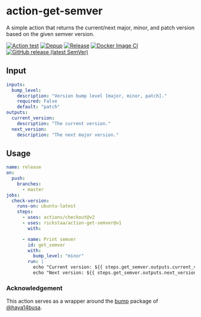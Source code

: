 # action-get-semver

A simple action that returns the current/next major, minor, and patch version based on the given semver
version.

[![Action test](https://github.com/rickstaa/action-get-semver/workflows/Action%20test/badge.svg)](https://github.com/rickstaa/action-get-semver/actions?query=workflow%3A%22Action+test%22)
[![Depup](https://github.com/rickstaa/action-get-semver/workflows/Depup/badge.svg)](https://github.com/rickstaa/action-get-semver/actions?query=workflow%3ADepup)
[![Release](https://github.com/rickstaa/action-get-semver/workflows/Release/badge.svg)](https://github.com/rickstaa/action-get-semver/actions?query=workflow%3ARelease)
[![Docker Image CI](https://github.com/rickstaa/action-get-semver/workflows/Docker%20Image%20CI/badge.svg)](https://github.com/rickstaa/action-get-semver/actions?query=workflow%3A%22Docker+Image+CI%22)
[![GitHub release (latest SemVer)](https://img.shields.io/github/v/release/rickstaa/action-get-semver?logo=github&sort=semver)](https://github.com/rickstaa/action-get-semver/releases)

## Input

```yaml
inputs:
  bump_level:
    description: "Version bump level [major, minor, patch]."
    required: False
    default: "patch"
outputs:
  current_version:
    description: "The current version."
  next_version:
    description: "The next major version."
```

## Usage

```yaml
name: release
on:
  push:
    branches:
      - master
jobs:
  check-version:
    runs-on: ubuntu-latest
    steps:
      - uses: actions/checkout@v2
      - uses: rickstaa/action-get-semver@v1
        with:

      - name: Print semver
        id: get_semver
        with:
          bump_level: "minor"
        run: |
          echo "Current version: ${{ steps.get_semver.outputs.current_version  }}"
          echo "Next version: ${{ steps.get_semver.outputs.next_version }}"
```

### Acknowledgement

This action serves as a wrapper around the [bump](https://github.com/haya14busa/bump) package of [@haya14busa](https://github.com/haya14busa/bump/commits?author=haya14busa).